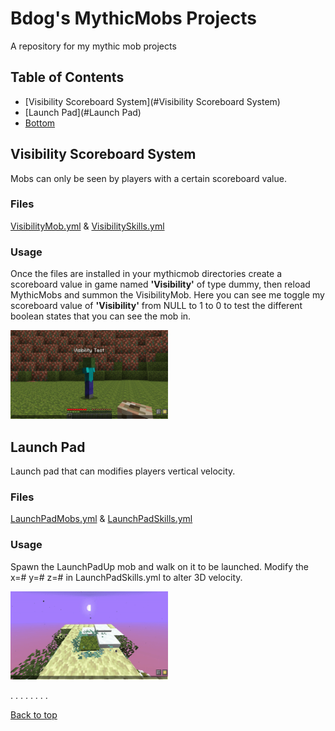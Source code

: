 <!-- This is a comment. It will not be displayed in the rendered output. -->

# Bdog's MythicMobs Projects <a name="TOP"></a>
A repository for my mythic mob projects

## Table of Contents
- [Visibility Scoreboard System](#Visibility Scoreboard System)
- [Launch Pad](#Launch Pad)
- [Bottom](#BOTTOM)

## Visibility Scoreboard System <a name="VIS"></a>
Mobs can only be seen by players with a certain scoreboard value.


### Files
[VisibilityMob.yml](Mobs/VisibilityMob.yml) & [VisibilitySkills.yml](Skills/VisibilitySkills.yml)

### Usage
Once the files are installed in your mythicmob directories create a scoreboard value in game named **'Visibility'** of type dummy, then reload MythicMobs and summon the VisibilityMob. Here you can see me toggle my scoreboard value of **'Visibility'** from NULL to 1 to 0 to test the different boolean states that you can see the mob in.

<img src="/gifs/visibility.gif" alt="" width="50%" height="50%">  


## Launch Pad <a name="LAUNCH"></a>
Launch pad that can modifies players vertical velocity. 

### Files
[LaunchPadMobs.yml](Mobs/LaunchPadMobs.yml) & [LaunchPadSkills.yml](Skills/LaunchPadSkills.yml)

### Usage
Spawn the LaunchPadUp mob and walk on it to be launched. Modify the x=# y=# z=# in LaunchPadSkills.yml to alter 3D velocity.

<img src="/gifs/launchpad.gif" alt="" width="50%" height="50%">  

.
.
.
.
.
.
.
.

[Back to top](#TOP) <a name="BOTTOM"></a>
